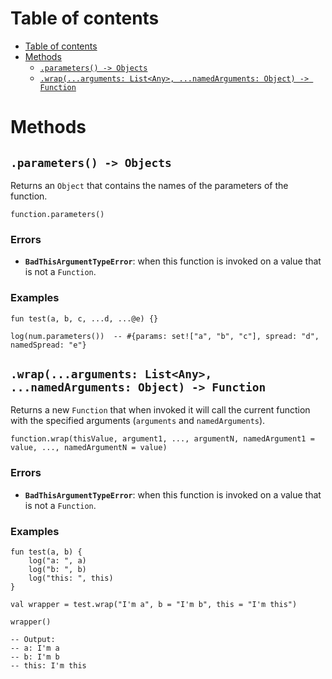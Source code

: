 
# Table of contents

- [Table of contents](#table-of-contents)
- [Methods](#methods)
  - [`.parameters() -> Objects`](#parameters---objects)
  - [`.wrap(...arguments: List<Any>, ...namedArguments: Object) -> Function`](#wraparguments-listany-namedarguments-object---function)

# Methods

## `.parameters() -> Objects`

Returns an `Object` that contains the names of the parameters of the function.

```lxm
function.parameters()
```

### Errors

- **`BadThisArgumentTypeError`**: when this function is invoked on a value that is not a `Function`.

### Examples

```lxm
fun test(a, b, c, ...d, ...@e) {}

log(num.parameters())  -- #{params: set!["a", "b", "c"], spread: "d", namedSpread: "e"}
```

## `.wrap(...arguments: List<Any>, ...namedArguments: Object) -> Function`

Returns a new `Function` that when invoked it will call the current function with the specified arguments (`arguments` and `namedArguments`).

```lxm
function.wrap(thisValue, argument1, ..., argumentN, namedArgument1 = value, ..., namedArgumentN = value)
```

### Errors

- **`BadThisArgumentTypeError`**: when this function is invoked on a value that is not a `Function`.

### Examples

```lxm
fun test(a, b) {
    log("a: ", a)
    log("b: ", b)
    log("this: ", this)
}

val wrapper = test.wrap("I'm a", b = "I'm b", this = "I'm this")

wrapper()

-- Output:
-- a: I'm a
-- b: I'm b
-- this: I'm this
```
